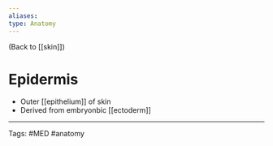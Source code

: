 ```yaml
---
aliases: 
type: Anatomy
---
```


(Back to [[skin]])

# Epidermis

- Outer [[epithelium]] of skin
- Derived from embryonbic [[ectoderm]]

---
Tags: #MED #anatomy